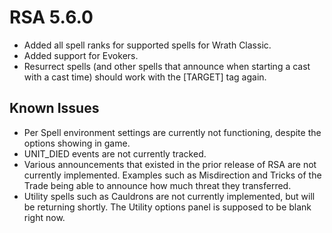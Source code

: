 # RSA 5.6.0
* Added all spell ranks for supported spells for Wrath Classic.
* Added support for Evokers.
* Resurrect spells (and other spells that announce when starting a cast with a cast time) should work with the [TARGET] tag again.

## Known Issues
* Per Spell environment settings are currently not functioning, despite the options showing in game.
* UNIT_DIED events are not currently tracked.
* Various announcements that existed in the prior release of RSA are not currently implemented. Examples such as Misdirection and Tricks of the Trade being able to announce how much threat they transferred.
* Utility spells such as Cauldrons are not currently implemented, but will be returning shortly. The Utility options panel is supposed to be blank right now.